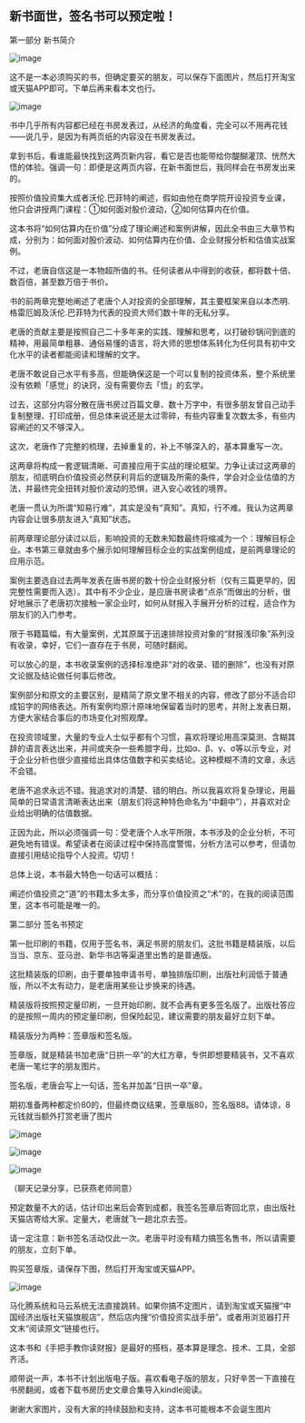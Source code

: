 ## 新书面世，签名书可以预定啦！
第一部分  新书简介

![image](https://github.com/fengyumozhu/tsf/assets/6201828/256ad304-10fd-4e7f-aab0-5198b4f687c6)


这不是一本必须购买的书，但确定要买的朋友，可以保存下面图片，然后打开淘宝或天猫APP即可。下单后再来看本文也行。

![image](https://github.com/fengyumozhu/tsf/assets/6201828/1ed57e58-726c-4507-842f-58e909acc0a0)


书中几乎所有内容都已经在书房发表过，从经济的角度看，完全可以不用再花钱——说几乎，是因为有两页纸的内容没在书房发表过。



拿到书后，看谁能最快找到这两页新内容，看它是否也能带给你醍醐灌顶、恍然大悟的体验。强调一句：即便是这两页内容，在新书面世后，我同样会在书房发出来的。



按照价值投资集大成者沃伦.巴菲特的阐述，假如由他在商学院开设投资专业课，他只会讲授两门课程：①如何面对股价波动，②如何估算内在价值。



这本书将“如何估算内在价值”分成了理论阐述和案例讲解，因此全书由三大章节构成，分别为：如何面对股价波动、如何估算内在价值、企业财报分析和估值实战案例。



不过，老唐自信这是一本物超所值的书。任何读者从中得到的收获，都将数十倍、数百倍，甚至数万倍于书价。



书的前两章完整地阐述了老唐个人对投资的全部理解，其主要框架来自以本杰明.格雷厄姆及沃伦.巴菲特为代表的投资大师们数十年的无私分享。



老唐的贡献主要是按照自己二十多年来的实践、理解和思考，以打破砂锅问到底的精神，用最简单粗暴、通俗易懂的语言，将大师的思想体系转化为任何具有初中文化水平的读者都能阅读和理解的文字。



老唐不敢说自己水平有多高，但能确保这是一个可以复制的投资体系，整个系统里没有依赖「感觉」的诀窍，没有需要你去「悟」的玄学。



过去，这部分内容分散在唐书房过百篇文章、数十万字中，有很多朋友曾自己动手复制整理、打印成册，但总体来说还是太过零碎，有些内容重复次数太多，有些内容阐述的又不够深入。



这次，老唐作了完整的梳理，去掉重复的，补上不够深入的，基本算重写一次。



这两章将构成一套逻辑清晰、可直接应用于实战的理论框架。力争让读过这两章的朋友，彻底明白价值投资必然获利背后的逻辑及所需的条件，学会对企业估值的方法，并最终完全扭转对股价波动的恐惧，进入安心收钱的境界。



老唐一贯认为所谓“知易行难”，其实是没有“真知”。真知，行不难。我认为这两章内容会让很多朋友进入“真知”状态。



前两章理论部分读过以后，影响投资的无数未知数最终将缩减为一个：理解目标企业。本书第三章就由多个展示如何理解目标企业的实战案例组成，是前两章理论的应用示范。



案例主要选自过去两年发表在唐书房的数十份企业财报分析（仅有三篇更早的，因完整性需要而入选）。其中有不少企业，是应唐书房读者“点杀”而做出的分析，很好地展示了老唐初次接触一家企业时，如何从财报入手展开分析的过程，适合作为朋友们的入门参考。



限于书籍篇幅，有大量案例，尤其原属于迅速排除投资对象的“财报浅印象”系列没有收录，幸好，它们一直存在于书房，可随时翻阅。



可以放心的是，本书收录案例的选择标准绝非“对的收录、错的删除”，也没有对原文论据及结论做任何事后修改。



案例部分和原文的主要区别，是精简了原文里不相关的内容，修改了部分不适合印成铅字的网络表达。所有案例均原汁原味地保留着当时的思考，并附上发表日期，方便大家结合事后的市场变化对照观摩。



在投资领域里，大量的专业人士似乎都有个习惯，喜欢将理论用高深莫测、含糊其辞的语言表达出来，并间或夹杂一些希腊字母，比如α、β、γ、σ等以示专业，对于企业分析也很少直接给出具体估值数字和买卖结论。这种模糊不清的文章，永远不会错。



老唐不追求永远不错。我追求对的清楚、错的明白。所以我喜欢将复杂理论，用最简单的日常语言清晰表达出来（朋友们将这种特色命名为“中翻中”），并喜欢对企业给出明确的估值数据。



正因为此，所以必须强调一句：受老唐个人水平所限，本书涉及的企业分析，不可避免地有错误。希望读者在阅读过程中保持高度警惕，分析方法可以参考，但请勿直接引用结论指导个人投资。切切！



总体上说，本书最大特色一句话可以概括：

阐述价值投资之“道”的书籍太多太多，而分享价值投资之“术”的，在我的阅读范围里，这本书可能是唯一的。

 

第二部分 签名书预定



第一批印刷的书籍，仅用于签名书，满足书房的朋友们。这批书籍是精装版，以后当当、京东、亚马逊、新华书店等渠道里出售的是普通版。



这批精装版的印刷，由于要单独申请书号，单独排版印刷，出版社利润低于普通版，所以不太有动力，是老唐用某些让步换来的待遇。



精装版将按照预定量印刷，一旦开始印刷，就不会再有更多签名版了。出版社答应的是按照一周内的预定量印刷，但保险起见，建议需要的朋友最好立刻下单。



精装版分为两种：签章版和签名版。



签章版，就是精装书加老唐“日拱一卒”的大红方章，专供即想要精装书，又不喜欢老唐一笔烂字的朋友图片。



签名版，老唐会写上一句话，签名并加盖“日拱一卒”章。

  

期初准备两种都定价80的，但最终商议结果，签章版80，签名版88。请体谅，8元钱就当额外打赏老唐了图片

![image](https://github.com/fengyumozhu/tsf/assets/6201828/eb41cdf6-a3f1-4db9-9478-6126099f5b27)

![image](https://github.com/fengyumozhu/tsf/assets/6201828/375b6433-2c32-4a41-91db-f3e568a1fad0)

![image](https://github.com/fengyumozhu/tsf/assets/6201828/b26763f8-18af-47af-b6a1-80a8c6bb9137)


  （聊天记录分享，已获燕老师同意）

 

预定数量不大的话，估计印出来后会寄到成都，我签名签章后寄回北京，由出版社天猫店寄给大家。定量大，老唐就飞一趟北京去签。

  

请一定注意：新书签名活动仅此一次。老唐平时没有精力搞签名售书，所以请需要的朋友，立刻下单。



购买签章版，请保存下图，然后打开淘宝或天猫APP。

![image](https://github.com/fengyumozhu/tsf/assets/6201828/455e09ac-694f-43f2-b449-bec91434cb35)


马化腾系统和马云系统无法直接跳转。如果你搞不定图片，请到淘宝或天猫搜“中国经济出版社天猫旗舰店”，然后店内搜“价值投资实战手册”。或者用浏览器打开文末“阅读原文”链接也行。



这本书和《手把手教你读财报》是最好的搭档，基本算是理念、技术、工具，全部齐活。



顺带说一声，本书不计划出版电子版。喜欢看电子版的朋友，只好辛苦一下直接在书房翻阅，或者下载书房历史文章合集导入kindle阅读。



谢谢大家图片，没有大家的持续鼓励和支持，这本书可能根本不会诞生图片
